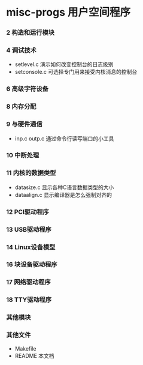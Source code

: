 misc-progs 用户空间程序
=======================

### 2 构造和运行模块

### 4 调试技术
* setlevel.c
  演示如何改变控制台的日志级别
* setconsole.c
  可选择专门用来接受内核消息的控制台

### 6 高级字符设备

### 8 内存分配

### 9 与硬件通信
* inp.c outp.c
  通过命令行读写端口的小工具

### 10 中断处理

### 11 内核的数据类型
* datasize.c
  显示各种C语言数据类型的大小
* dataalign.c
  显示编译器是怎么强制对齐的

### 12 PCI驱动程序

### 13 USB驱动程序

### 14 Linux设备模型

### 16 块设备驱动程序

### 17 网络驱动程序

### 18 TTY驱动程序

### 其他模块

### 其他文件
* Makefile
* README          本文档
